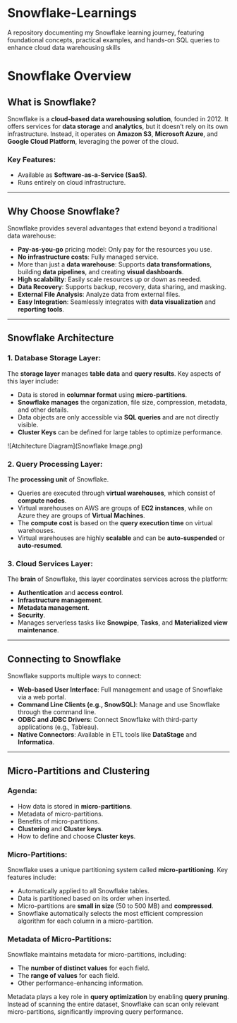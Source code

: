 # Snowflake-Learnings
A repository documenting my Snowflake learning journey, featuring foundational concepts, practical examples, and hands-on SQL queries to enhance cloud data warehousing skills

# Snowflake Overview

## What is Snowflake?
Snowflake is a **cloud-based data warehousing solution**, founded in 2012. It offers services for **data storage** and **analytics**, but it doesn’t rely on its own infrastructure. Instead, it operates on **Amazon S3**, **Microsoft Azure**, and **Google Cloud Platform**, leveraging the power of the cloud.

### Key Features:
- Available as **Software-as-a-Service (SaaS)**.
- Runs entirely on cloud infrastructure.

---

## Why Choose Snowflake?

Snowflake provides several advantages that extend beyond a traditional data warehouse:

- **Pay-as-you-go** pricing model: Only pay for the resources you use.
- **No infrastructure costs**: Fully managed service.
- More than just a **data warehouse**: Supports **data transformations**, building **data pipelines**, and creating **visual dashboards**.
- **High scalability**: Easily scale resources up or down as needed.
- **Data Recovery**: Supports backup, recovery, data sharing, and masking.
- **External File Analysis**: Analyze data from external files.
- **Easy Integration**: Seamlessly integrates with **data visualization** and **reporting tools**.

---

## Snowflake Architecture

### 1. Database Storage Layer:
The **storage layer** manages **table data** and **query results**. Key aspects of this layer include:

- Data is stored in **columnar format** using **micro-partitions**.
- **Snowflake manages** the organization, file size, compression, metadata, and other details.
- Data objects are only accessible via **SQL queries** and are not directly visible.
- **Cluster Keys** can be defined for large tables to optimize performance.

 ![Atchitecture Diagram](Snowflake Image.png)

### 2. Query Processing Layer:
The **processing unit** of Snowflake.

- Queries are executed through **virtual warehouses**, which consist of **compute nodes**.
- Virtual warehouses on AWS are groups of **EC2 instances**, while on Azure they are groups of **Virtual Machines**.
- The **compute cost** is based on the **query execution time** on virtual warehouses.
- Virtual warehouses are highly **scalable** and can be **auto-suspended** or **auto-resumed**.

### 3. Cloud Services Layer:
The **brain** of Snowflake, this layer coordinates services across the platform:

- **Authentication** and **access control**.
- **Infrastructure management**.
- **Metadata management**.
- **Security**.
- Manages serverless tasks like **Snowpipe**, **Tasks**, and **Materialized view maintenance**.

---

## Connecting to Snowflake

Snowflake supports multiple ways to connect:

- **Web-based User Interface**: Full management and usage of Snowflake via a web portal.
- **Command Line Clients (e.g., SnowSQL)**: Manage and use Snowflake through the command line.
- **ODBC and JDBC Drivers**: Connect Snowflake with third-party applications (e.g., Tableau).
- **Native Connectors**: Available in ETL tools like **DataStage** and **Informatica**.

---

## Micro-Partitions and Clustering

### Agenda:
- How data is stored in **micro-partitions**.
- Metadata of micro-partitions.
- Benefits of micro-partitions.
- **Clustering** and **Cluster keys**.
- How to define and choose **Cluster keys**.

### Micro-Partitions:
Snowflake uses a unique partitioning system called **micro-partitioning**. Key features include:

- Automatically applied to all Snowflake tables.
- Data is partitioned based on its order when inserted.
- Micro-partitions are **small in size** (50 to 500 MB) and **compressed**.
- Snowflake automatically selects the most efficient compression algorithm for each column in a micro-partition.

### Metadata of Micro-Partitions:
Snowflake maintains metadata for micro-partitions, including:

- The **number of distinct values** for each field.
- The **range of values** for each field.
- Other performance-enhancing information.

Metadata plays a key role in **query optimization** by enabling **query pruning**. Instead of scanning the entire dataset, Snowflake can scan only relevant micro-partitions, significantly improving query performance.




